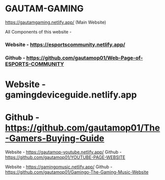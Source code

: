 # GAUTAM-GAMING
https://gautamgaming.netlify.app/ (Main Website)

All Components of this website -

### Website - https://esportscommunity.netlify.app/
### Github - https://github.com/gautamop01/Web-Page-of-ESPORTS-COMMUNITY
#
# Website - gamingdeviceguide.netlify.app
# Github - https://github.com/gautamop01/The-Gamers-Buying-Guide


Website - https://gautamop-youtube.netlify.app/
Github - https://github.com/gautamop01/YOUTUBE-PAGE-WEBSITE

Website - https://gamingomusic.netlify.app/
Github - https://github.com/gautamop01/Gamingo-The-Gaming-Music-Website
